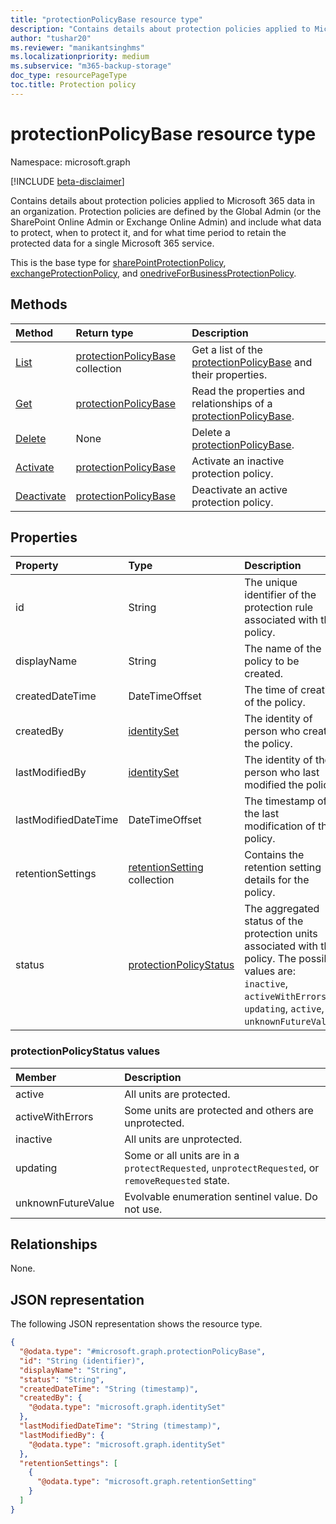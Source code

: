 ```yaml
---
title: "protectionPolicyBase resource type"
description: "Contains details about protection policies applied to Microsoft 365 data."
author: "tushar20"
ms.reviewer: "manikantsinghms"
ms.localizationpriority: medium
ms.subservice: "m365-backup-storage"
doc_type: resourcePageType
toc.title: Protection policy
---
```


# protectionPolicyBase resource type

Namespace: microsoft.graph

[!INCLUDE [beta-disclaimer](../../includes/beta-disclaimer.md)]

Contains details about protection policies applied to Microsoft 365 data in an organization. Protection policies are defined by the Global Admin (or the SharePoint Online Admin or Exchange Online Admin) and include what data to protect, when to protect it, and for what time period to retain the protected data for a single Microsoft 365 service.

This is the base type for [sharePointProtectionPolicy](../resources/sharepointprotectionpolicy.md), [exchangeProtectionPolicy](../resources/exchangeprotectionpolicy.md), and [onedriveForBusinessProtectionPolicy](../resources/onedriveforbusinessprotectionpolicy.md).

## Methods

|Method|Return type|Description|
|:---|:---|:---|
|[List](../api/backuprestoreroot-list-protectionpolicies.md)|[protectionPolicyBase](../resources/protectionpolicybase.md) collection|Get a list of the [protectionPolicyBase](../resources/protectionpolicybase.md) and their properties.|
|[Get](../api/protectionpolicybase-get.md)|[protectionPolicyBase](../resources/protectionpolicybase.md)|Read the properties and relationships of a [protectionPolicyBase](../resources/protectionpolicybase.md).|
|[Delete](../api/protectionpolicybase-delete.md)|None|Delete a [protectionPolicyBase](../resources/protectionpolicybase.md).|
|[Activate](../api/protectionpolicybase-activate.md)|[protectionPolicyBase](../resources/protectionpolicybase.md)|Activate an inactive protection policy.|
|[Deactivate](../api/protectionpolicybase-deactivate.md)|[protectionPolicyBase](../resources/protectionpolicybase.md)|Deactivate an active protection policy.|

## Properties

|Property|Type|Description|
|:---|:---|:---|
|id|String|The unique identifier of the protection rule associated with the policy.|
|displayName|String|The name of the policy to be created.|
|createdDateTime|DateTimeOffset|The time of creation of the policy.|
|createdBy|[identitySet](../resources/identityset.md)|The identity of person who created the policy.|
|lastModifiedBy|[identitySet](../resources/identityset.md)|The identity of the person who last modified the policy.|
|lastModifiedDateTime|DateTimeOffset|The timestamp of the last modification of the policy.|
|retentionSettings|[retentionSetting](../resources/retentionsetting.md) collection|Contains the retention setting details for the policy.|
|status|[protectionPolicyStatus](../resources/protectionpolicybase.md#protectionpolicystatus-values)|The aggregated status of the protection units associated with the policy. The possible values are: `inactive`, `activeWithErrors`, `updating`, `active`, `unknownFutureValue`.|

### protectionPolicyStatus values

|Member | Description |
|:------|:------------|
|active | All units are protected.|
|activeWithErrors | Some units are protected and others are unprotected.|
|inactive | All units are unprotected.|
|updating | Some or all units are in a `protectRequested`, `unprotectRequested`, or `removeRequested` state.|
|unknownFutureValue | Evolvable enumeration sentinel value. Do not use.|

## Relationships
None.

## JSON representation
The following JSON representation shows the resource type.
<!-- {
  "blockType": "resource",
  "keyProperty": "id",
  "@odata.type": "microsoft.graph.protectionPolicyBase",
  "baseType": "microsoft.graph.entity",
  "openType": false
}
-->
``` json
{
  "@odata.type": "#microsoft.graph.protectionPolicyBase",
  "id": "String (identifier)",
  "displayName": "String",
  "status": "String",
  "createdDateTime": "String (timestamp)",
  "createdBy": {
    "@odata.type": "microsoft.graph.identitySet"
  },
  "lastModifiedDateTime": "String (timestamp)",
  "lastModifiedBy": {
    "@odata.type": "microsoft.graph.identitySet"
  },
  "retentionSettings": [
    {
      "@odata.type": "microsoft.graph.retentionSetting"
    }
  ]
}
```

